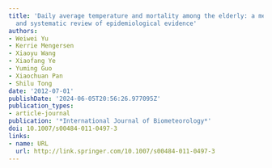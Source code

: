 ```yaml
---
title: 'Daily average temperature and mortality among the elderly: a meta-analysis
  and systematic review of epidemiological evidence'
authors:
- Weiwei Yu
- Kerrie Mengersen
- Xiaoyu Wang
- Xiaofang Ye
- Yuming Guo
- Xiaochuan Pan
- Shilu Tong
date: '2012-07-01'
publishDate: '2024-06-05T20:56:26.977095Z'
publication_types:
- article-journal
publication: '*International Journal of Biometeorology*'
doi: 10.1007/s00484-011-0497-3
links:
- name: URL
  url: http://link.springer.com/10.1007/s00484-011-0497-3
---
```

